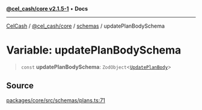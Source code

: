 [**@cel_cash/core v2.1.5-1**](../../README.md) • **Docs**

***

[CelCash](../../../../README.md) / [@cel\_cash/core](../../README.md) / [schemas](../README.md) / updatePlanBodySchema

# Variable: updatePlanBodySchema

> `const` **updatePlanBodySchema**: `ZodObject`\<[`UpdatePlanBody`](../type-aliases/UpdatePlanBody.md)\>

## Source

[packages/core/src/schemas/plans.ts:71](https://github.com/Pyxlab/celcash/blob/9dbc7013720b05f34ded33140fbf1d827b403eea/packages/core/src/schemas/plans.ts#L71)
